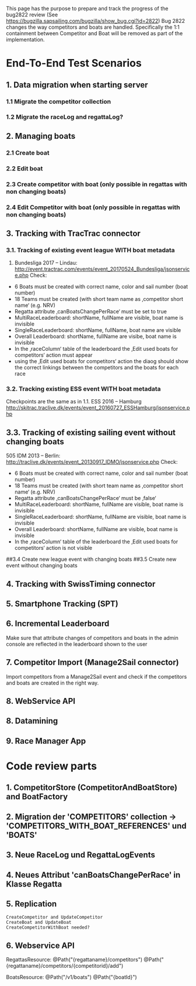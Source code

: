 This page has the purpose to prepare and track the progress of the bug2822 review
(See https://bugzilla.sapsailing.com/bugzilla/show_bug.cgi?id=2822)
Bug 2822 changes the way competitors and boats are handled. Specifically the 1:1 containment between Competitor and Boat will be removed as part of the implementation.

# End-To-End Test Scenarios

## 1. Data migration when starting server
### 1.1 Migrate the competitor collection
### 1.2 Migrate the raceLog and regattaLog?

##  2. Managing boats
### 2.1 Create boat
### 2.2 Edit boat
### 2.3 Create competitor with boat (only possible in regattas with non changing boats)
### 2.4 Edit Competitor with boat (only possible in regattas with non changing boats)

## 3. Tracking with TracTrac connector
### 3.1. Tracking of existing event league WITH boat metadata
1. Bundesliga 2017 – Lindau: http://event.tractrac.com/events/event_20170524_Bundesliga/jsonservice.php
Check:
- 6 Boats must be created with correct name, color and sail number (boat number)
- 18 Teams must be created (with short team name as ‚competitor short name‘ (e.g. NRV)
- Regatta attribute ‚canBoatsChangePerRace‘ must be set to true
- MultiRaceLeaderboard: shortName, fullName are visible, boat name is invisible
- SingleRaceLeaderboard: shortName, fullName, boat name are visible
- Overall Leaderboard: shortName, fullName are visibe, boat name is invisible
- In the ‚raceColumn‘ table of the leaderboard the ‚Edit used boats for competitors‘ action must appear
- using the ‚Edit used boats for competitors‘ action the diaog should show the correct linkings between the competitors and the boats for each race
### 3.2. Tracking existing ESS event WITH boat metadata
Checkpoints are the same as in 1.1.
ESS 2016 – Hamburg
http://skitrac.traclive.dk/events/event_20160727_ESSHamburg/jsonservice.php

## 3.3. Tracking of existing sailing event without changing boats
505 IDM 2013 – Berlin:
http://traclive.dk/events/event_20130917_IDMO/jsonservice.php
Check:
- 6 Boats must be created with correct name, color and sail number (boat number)
- 18 Teams must be created (with short team name as ‚competitor short name‘ (e.g. NRV)
- Regatta attribute ‚canBoatsChangePerRace‘ must be ‚false‘
- MultiRaceLeaderboard: shortName, fullName are visible, boat name is invisible
- SingleRaceLeaderboard: shortName, fullName are visible, boat name is invisible
- Overall Leaderboard: shortName, fullName are visible, boat name is invisible
- In the ‚raceColumn‘ table of the leaderboard the ‚Edit used boats for competitors‘ action is not visible

##3.4 Create new league event with changing boats
##3.5 Create new event without changing boats

## 4. Tracking with SwissTiming connector
## 5. Smartphone Tracking (SPT)

## 6. Incremental Leaderboard
Make sure that attribute changes of competitors and boats in the admin console are reflected in the leaderboard shown to the user

## 7. Competitor Import (Manage2Sail connector)
Import competitors from a Manage2Sail event and check if the competitors and boats are created in the right way.

## 8. WebService API
## 8. Datamining
## 9. Race Manager App


# Code review parts

## 1. CompetitorStore (CompetitorAndBoatStore) and BoatFactory
## 2. Migration der 'COMPETITORS' collection -> 'COMPETITORS_WITH_BOAT_REFERENCES' und 'BOATS'
## 3. Neue RaceLog und RegattaLogEvents
## 4. Neues Attribut 'canBoatsChangePerRace' in Klasse Regatta
## 5. Replication
	CreateCompetitor and UpdateCompetitor 
	CreateBoat and UpdateBoat
	CreateCompetitorWithBoat needed?
## 6. Webservice API
RegattasResource:
  	@Path("{regattaname}/competitors")
	@Path("{regattaname}/competitors/{competitorid}/add")

BoatsResource:
	@Path("/v1/boats")
	@Path("{boatId}")
